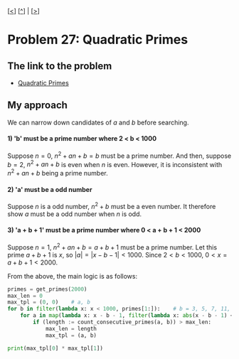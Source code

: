 \[[<](./p0026.md)] \[[^](../README.md)] | \[[>](./p0028.md)]

# Problem 27: Quadratic Primes

## The link to the problem

- [Quadratic Primes](https://projecteuler.net/problem=27)

## My approach

We can narrow down candidates of $a$ and $b$ before searching.

#### 1) 'b' must be a prime number where 2 < b < 1000

Suppose $n = 0$, $n^2 + an + b = b$ must be a prime number.
And then, suppose $b=2$, $n^2 + an + b$ is even when $n$ is even.
However, it is inconsistent with $n^2 + an + b$ being a prime number.

#### 2) 'a' must be a odd number

Suppose $n$ is a odd number, $n^2 + b$ must be a even number.
It therefore show $a$ must be a odd number when $n$ is odd.

#### 3) 'a + b + 1' must be a prime number where 0 < a + b + 1 < 2000

Suppose $n = 1$, $n^2 + an + b = a + b + 1$ must be a prime number.
Let this prime $a + b + 1$ is $x$, so $|a| = |x - b - 1| < 1000$.
Since $2 < b < 1000$, $0 < x = a + b + 1< 2000$.

From the above, the main logic is as follows:

```Python
primes = get_primes(2000)
max_len = 0
max_tpl = (0, 0)    # a, b
for b in filter(lambda x: x < 1000, primes[1:]):    # b = 3, 5, 7, 11, ..., 991, 997
    for a in map(lambda x: x - b - 1, filter(lambda x: abs(x - b - 1) < 1000, primes)):
        if (length := count_consecutive_primes(a, b)) > max_len:
            max_len = length
            max_tpl = (a, b)

print(max_tpl[0] * max_tpl[1])
```

